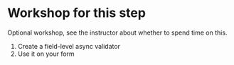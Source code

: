 # Workshop for this step

Optional workshop, see the instructor about whether to spend time on this.

1. Create a field-level async validator
2. Use it on your form
